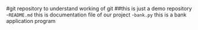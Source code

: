 #git repository to understand working of git
##this is just a demo repository
-`README.md` this is documentation file of our project
-`bank.py` this is a bank application program